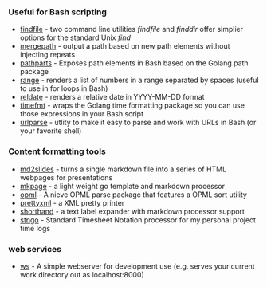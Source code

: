 
### Useful for Bash scripting

+ [findfile](https://rsdoiel.github.io/findfile) - two command line utilities *findfile* and *finddir* offer simplier options for the standard Unix *find*
+ [mergepath](https://github.com/rsdoiel/mergepath) - output a path based on new path elements without injecting repeats
+ [pathparts](https://github.com/rsdoiel/pathparts) - Exposes path elements in Bash based on the Golang path package
+ [range](https://github.com/rsdoiel/range) - renders a list of numbers in a range separated by spaces (useful to use in for loops in Bash)
+ [reldate](https://github.com/rsdoiel/reldate) - renders a relative date in YYYY-MM-DD format
+ [timefmt](https://github.com/rsdoiel/timefmt) - wraps the Golang time formatting package so you can use those expressions in your Bash script
+ [urlparse](https://github.com/rsdoiel/urlparse) - utlity to make it easy to parse and work with URLs in Bash (or your favorite shell)

### Content formatting tools

+ [md2slides](https://rsdoiel.github.io/md2slides) - turns a single markdown file into a series of HTML webpages for presentations
+ [mkpage](https://rsdoiel.github.io/mkpage) - a light weight go template and markdown processor
+ [opml](https://rsdoiel/github.io/opml) - A nieve OPML parse package that features a OPML sort utility
+ [prettyxml](https://github.com/rsdoiel/prettyxml) - a XML pretty printer
+ [shorthand](https://rsdoiel.github.io/shorthand) - a text label expander with markdown processor support
+ [stngo](https://rsdoiel.github.io/stngo) - Standard Timesheet Notation processor for my personal project time logs

### web services

+ [ws](https://rsdoiel.github.io/ws) - A simple webserver for development use (e.g. serves your current work directory out as localhost:8000)

